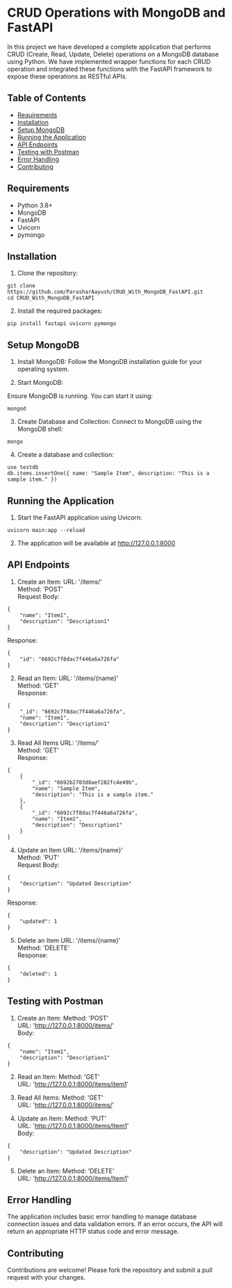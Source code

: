 
# CRUD Operations with MongoDB and FastAPI


In this project we have developed a complete application that performs CRUD (Create, Read, Update, Delete) operations on a MongoDB database using Python. We have implemented wrapper functions for each CRUD operation and integrated these functions with the FastAPI framework to expose these operations as RESTful APIs.


## Table of Contents
- [Requirements](#requirements)
- [Installation](#installation)
- [Setup MongoDB](#setup-mongodb)
- [Running the Application](#running-the-application)
- [API Endpoints](#api-endpoints)
- [Testing with Postman](#testing-with-postman)
- [Error Handling](#error-handling)
- [Contributing](#contributing)
## Requirements
- Python 3.8+
- MongoDB
- FastAPI
- Uvicorn
- pymongo
## Installation
1. Clone the repository:
```shell
git clone https://github.com/ParasharAayush/CRUD_With_MongoDB_FastAPI.git
cd CRUD_With_MongoDB_FastAPI
```
2. Install the required packages:
```shell
pip install fastapi uvicorn pymongo
```



## Setup MongoDB
1. Install MongoDB:
Follow the MongoDB installation guide for your operating system.

2. Start MongoDB:

Ensure MongoDB is running. You can start it using:

```shell
mongod
```
3. Create Database and Collection:
Connect to MongoDB using the MongoDB shell:
```shell
mongo
```

4. Create a database and collection:
```shell
use testdb
db.items.insertOne({ name: "Sample Item", description: "This is a sample item." })
```
## Running the Application
1. Start the FastAPI application using Uvicorn:
```shell
uvicorn main:app --reload
```
2. The application will be available at http://127.0.0.1:8000
## API Endpoints
1. Create an Item:
URL: '/items/'\
Method: 'POST'\
Request Body:
```shell
{
    "name": "Item1",
    "description": "Description1"
}
```
Response:
```shell
{
    "id": "6692c7f8dac7f446a6a726fa"
}
```
2. Read an Item:
URL: '/items/{name}'\
Method: 'GET'\
Response:
```shell
{
    "_id": "6692c7f8dac7f446a6a726fa",
    "name": "Item1",
    "description": "Description1"
}
```
3. Read All Items
URL: '/items/'\
Method: 'GET'\
Response:
```shell
{
    {
        "_id": "6692b2703d8aef282fc4e49b",
        "name": "Sample Item",
        "description": "This is a sample item."
    },
    {
        "_id": "6692c7f8dac7f446a6a726fa",
        "name": "Item1",
        "description": "Description1"
    }
}
```
4. Update an Item
URL: '/items/{name}'\
Method: 'PUT'\
Request Body:
```shell
{
    "description": "Updated Description"
}
```
Response:
```shell
{
    "updated": 1
}
```
5. Delete an Item
URL: '/items/{name}'\
Method: 'DELETE'\
Response:
```shell
{
    "deleted": 1
}
```


## Testing with Postman
1. Create an Item:
Method: 'POST'\
URL: 'http://127.0.0.1:8000/items/' \
Body:
```shell
{
    "name": "Item1",
    "description": "Description1"
}
```
2. Read an Item:
Method: 'GET'\
URL: 'http://127.0.0.1:8000/items/item1'

3. Read All Items:
Method: 'GET'\
URL: 'http://127.0.0.1:8000/items/'

4. Update an Item:
Method: 'PUT'\
URL: 'http://127.0.0.1:8000/items/Item1' \
Body: 
```shell
{
    "description": "Updated Description"
}

```

5. Delete an Item:
Method: 'DELETE'\
URL: 'http://127.0.0.1:8000/items/Item1'





## Error Handling
The application includes basic error handling to manage database connection issues and data validation errors. If an error occurs, the API will return an appropriate HTTP status code and error message.
## Contributing
Contributions are welcome! Please fork the repository and submit a pull request with your changes.
